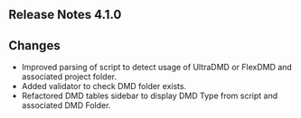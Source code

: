 ## Release Notes 4.1.0

## Changes

- Improved parsing of script to detect usage of UltraDMD or FlexDMD and associated project folder.
- Added validator to check DMD folder exists.
- Refactored DMD tables sidebar to display DMD Type from script and associated DMD Folder.
